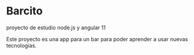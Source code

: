 # Barcito
proyecto de estudio node.js y angular 11

Este proyecto es una app para un bar para poder aprender a usar nuevas tecnologias.

